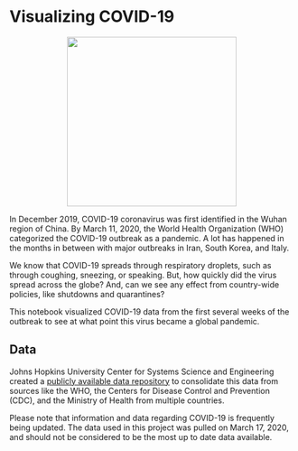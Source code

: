 # Visualizing COVID-19

<p align="center">
  <img width="300px" src="https://www.nps.gov/aboutus/news/images/CDC-coronavirus-image-23311-for-web.jpg?maxwidth=650&autorotate=false">
</p>

In December 2019, COVID-19 coronavirus was first identified in the Wuhan region of China. By March 11, 2020, the World Health Organization (WHO) categorized the COVID-19 outbreak as a pandemic. A lot has happened in the months in between with major outbreaks in Iran, South Korea, and Italy.

We know that COVID-19 spreads through respiratory droplets, such as through coughing, sneezing, or speaking. But, how quickly did the virus spread across the globe? And, can we see any effect from country-wide policies, like shutdowns and quarantines?

This notebook visualized COVID-19 data from the first several weeks of the outbreak to see at what point this virus became a global pandemic.

## Data
Johns Hopkins University Center for Systems Science and Engineering created a <a href="https://github.com/RamiKrispin/coronavirus">publicly available data repository</a> to consolidate this data from sources like the WHO, the Centers for Disease Control and Prevention (CDC), and the Ministry of Health from multiple countries.</p>

Please note that information and data regarding COVID-19 is frequently being updated. The data used in this project was pulled on March 17, 2020, and should not be considered to be the most up to date data available.
